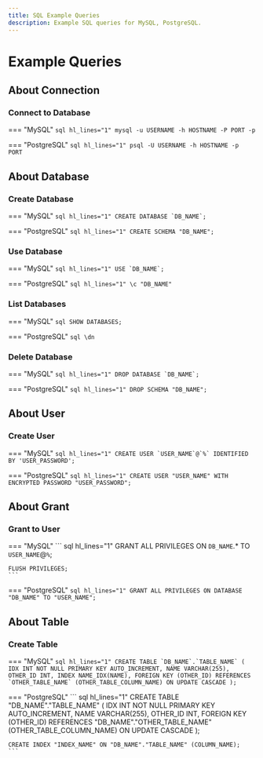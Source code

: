 ```yaml
---
title: SQL Example Queries
description: Example SQL queries for MySQL, PostgreSQL.
---
```


# Example Queries

## About Connection

### Connect to Database

=== "MySQL"
    ``` sql hl_lines="1"
    mysql -u USERNAME -h HOSTNAME -P PORT -p
    ```

=== "PostgreSQL"
    ``` sql hl_lines="1"
    psql -U USERNAME -h HOSTNAME -p PORT
    ```

## About Database

### Create Database

=== "MySQL"
    ``` sql hl_lines="1"
    CREATE DATABASE `DB_NAME`;
    ```

=== "PostgreSQL"
    ``` sql hl_lines="1"
    CREATE SCHEMA "DB_NAME";
    ```

### Use Database

=== "MySQL"
    ``` sql hl_lines="1"
    USE `DB_NAME`;
    ```

=== "PostgreSQL"
    ``` sql hl_lines="1"
    \c "DB_NAME"
    ```

### List Databases

=== "MySQL"
    ``` sql
    SHOW DATABASES;
    ```

=== "PostgreSQL"
    ``` sql
    \dn
    ```

### Delete Database

=== "MySQL"
    ``` sql hl_lines="1"
    DROP DATABASE `DB_NAME`;
    ```

=== "PostgreSQL"
    ``` sql hl_lines="1"
    DROP SCHEMA "DB_NAME";
    ```

## About User

### Create User

=== "MySQL"
    ``` sql hl_lines="1"
    CREATE USER `USER_NAME`@`%` IDENTIFIED BY 'USER_PASSWORD';
    ```

=== "PostgreSQL"
    ``` sql hl_lines="1"
    CREATE USER "USER_NAME" WITH ENCRYPTED PASSWORD "USER_PASSWORD";
    ```

## About Grant

### Grant to User

=== "MySQL"
    ``` sql hl_lines="1"
    GRANT ALL PRIVILEGES ON `DB_NAME`.* TO `USER_NAME`@`%`;

    FLUSH PRIVILEGES;
    ```

=== "PostgreSQL"
    ``` sql hl_lines="1"
    GRANT ALL PRIVILEGES ON DATABASE "DB_NAME" TO "USER_NAME";
    ```

## About Table

### Create Table

=== "MySQL"
    ``` sql hl_lines="1"
    CREATE TABLE `DB_NAME`.`TABLE_NAME` (
        IDX INT NOT NULL PRIMARY KEY AUTO_INCREMENT,
        NAME VARCHAR(255),
        OTHER_ID INT,
        INDEX NAME_IDX(NAME),
        FOREIGN KEY (OTHER_ID) REFERENCES `OTHER_TABLE_NAME` (OTHER_TABLE_COLUMN_NAME) ON UPDATE CASCADE
    );
    ```

=== "PostgreSQL"
    ``` sql hl_lines="1"
    CREATE TABLE "DB_NAME"."TABLE_NAME" (
        IDX INT NOT NULL PRIMARY KEY AUTO_INCREMENT,
        NAME VARCHAR(255),
        OTHER_ID INT,
        FOREIGN KEY (OTHER_ID) REFERENCES "DB_NAME"."OTHER_TABLE_NAME" (OTHER_TABLE_COLUMN_NAME) ON UPDATE CASCADE
    );

    CREATE INDEX "INDEX_NAME" ON "DB_NAME"."TABLE_NAME" (COLUMN_NAME);
    ```